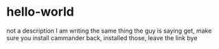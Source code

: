 # hello-world
not a description
I am writing the same thing the guy is saying get, make sure you install cammander
back, installed those, leave the link
bye
